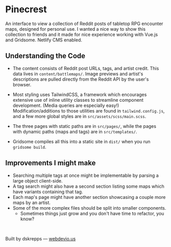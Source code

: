 # Pinecrest

An interface to view a collection of Reddit posts of tabletop RPG encounter maps, designed for personal use. I wanted a nice way to show this collection to friends and it made for nice experience working with Vue.js and Gridsome. Netlify CMS enabled.


## Understanding the Code

- The content consists of Reddit post URLs, tags, and artist credit. This data lives in `content/battlemaps/`. Image previews and artist's descriptions are pulled directly from the Reddit API by the user's browser.

- Most styling uses TailwindCSS, a framework which encourages extensive use of inline utility classes to streamline component development. (Media queries are especially easy!) Modification/additions to those utilities are found in `tailwind.config.js`, and a few more global styles are in `src/assets/scss/main.scss`.

- The three pages with static paths are in `src/pages/`, while the pages with dynamic paths (maps and tags) are in `src/templates/`.

- Gridsome compiles all this into a static site in `dist/` when you run `gridsome build`.


## Improvements I might make

- Searching multiple tags at once might be implementable by parsing a large object client-side.
- A tag search might also have a second section listing some maps which have variants containing that tag.
- Each map's page might have another section showcasing a couple more maps by an artist.
- Some of the more complex files should be split into smaller components.
  - Sometimes things just grow and you don't have time to refactor, you know?

&nbsp;
&nbsp;
&nbsp;

Built by dskrepps &mdash; <a href="https://webdevio.us/">webdevio.us</a>
